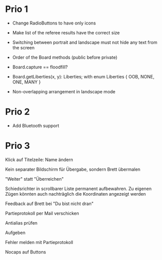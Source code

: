 # Prio 1

* Change RadioButtons to have only icons

* Make list of the referee results have the correct size

* Switching between portrait and landscape must not hide any text from the screen

* Order of the Board methods (public before private)

* Board.capture == floodfill?

* Board.getLiberties(x, y): Liberties; with enum Liberties { OOB, NONE, ONE, MANY }

* Non-overlapping arrangement in landscape mode

# Prio 2

* Add Bluetooth support

# Prio 3

Klick auf Titelzeile: Name ändern

Kein separater Bildschirm für Übergabe, sondern Brett übermalen

"Weiter" statt "Überreichen"

Schiedsrichter in scrollbarer Liste permanent aufbewahren. Zu eigenen Zügen könnten auch nachträglich die Koordinaten angezeigt werden

Feedback auf Brett bei "Du bist nicht dran"

Partieprotokoll per Mail verschicken

Antialias prüfen

Aufgeben

Fehler melden mit Partieprotokoll

Nocaps auf Buttons
